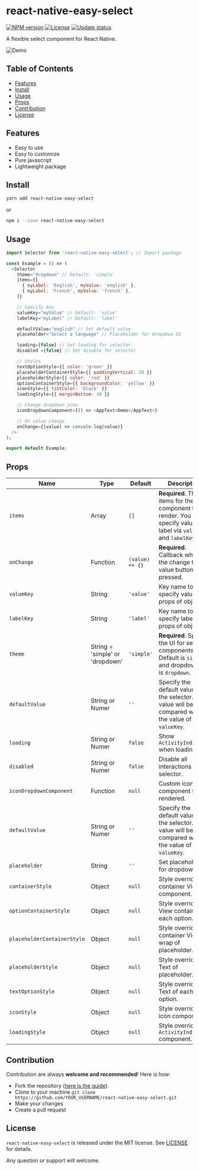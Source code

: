 # react-native-easy-select
[![NPM version](https://img.shields.io/npm/v/react-native-easy-select)](https://www.npmjs.com/package/react-native-easy-select)
[![License](https://img.shields.io/npm/l/react-native-easy-select)](https://github.com/havinhthai/react-native-easy-select/blob/master/LICENSE)
[![Update status](https://img.shields.io/david/havinhthai/react-native-easy-select)](https://www.npmjs.com/package/react-native-easy-select)

A flexible select component for React Native.

![Demo](https://s3-ap-southeast-1.amazonaws.com/cdn.tuidev.io/react-native-easy-select.gif)

## Table of Contents
- [Features](#features)
- [Install](#install)
- [Usage](#usage)
- [Props](#props)
- [Contribution](#contribution)
- [License](#license)

## Features
- Easy to use
- Easy to customize
- Pure javascript
- Lightweight package

## Install
```sh
yarn add react-native-easy-select
```
or
```sh
npm i --save react-native-easy-select
```

## Usage
```javascript
import Selector from 'react-native-easy-select'; // Import package

const Example = () => (
  <Selector
    theme="dropdown" // Default: 'simple'
    items={[
      { myLabel: 'English', myValue: 'english' },
      { myLabel: 'French', myValue: 'french' },
    ]}

    // Specify key
    valueKey="myValue" // Default: 'value'
    labelKey="myLabel" // Default: 'label'

    defaultValue="english" // Set default value
    placeholder="Select a language" // Placeholder for dropdown UI

    loading={false} // Set loading for selector
    disabled ={false} // Set disable for selector

    // Styles
    textOptionStyle={{ color: 'green' }}
    placeholderContainerStyle={{ paddingVertical: 20 }}
    placeholderStyle={{ color: 'red' }}
    optionContainerStyle={{ backgroundColor: 'yellow' }}
    iconStyle={{ tintColor: 'black' }}
    loadingStyle={{ marginBottom: 10 }}

    // Change dropdown icon
    iconDropdownComponent={() => <AppText>Demo</AppText>}

    // On value change
    onChange={(value) => console.log(value)}
  />
);

export default Example;
```

## Props

| Name                         | Type                                                            | Default | Description                                                                                                                                                                                                                                              |
| --------------------------- | --------------------------------------------------------------- | ------- | ------------------------------------------------------------------------------------------------------------------------------------------------------------------------------------------------------------------------------------------------- |
| `items`                  | Array | `[]`  | **Required**. The items for the component to render. You can specify value and label via `valueKey` and `labelKey`                                             |
| `onChange`                     | Function           | `(value) => {}`         | **Required**. Callback when the change the value button is pressed.  |
| `valueKey`                     | String              | `'value'`         | Key name to specify value props of object  |
| `labelKey`                     | String              | `'label'`         | Key name to specify label props of object  |
| `theme`                     | String  = 'simple' or 'dropdown'            | `'simple'`         |  **Required**. Specify the UI for select components. Default is `simple` and dropdown UI is `dropdown`.  |
| `defaultValue`                     | String or Numer           | `''`         | Specify the default value of the selector. This value will be compared with the value of `valueKey`.  |
| `loading`                     | String or Numer           | `false`         | Show `ActivityIndicator` when loading.  |
| `disabled`                     | String or Numer           | `false`         | Disable all interactions for selector.  |
| `iconDropdownComponent`                     | Function           | `null`         | Custom icon component to be rendered.  |
| `defaultValue`                     | String or Numer           | `''`         | Specify the default value of the selector. This value will be compared with the value of `valueKey`.  |
| `placeholder`                     | String           | `''`         | Set placeholder for dropdown UI.  |
| `containerStyle`                     | Object           | `null`         | Style overrides for container View of component.  |
| `optionContainerStyle`                     | Object           | `null`         | Style overrides for View container of each option.  |
| `placeholderContainerStyle`                     | Object           | `null`         | Style overrides for container View wrap of placeholder.  |
| `placeholderStyle`                     | Object           | `null`         | Style overrides for Text of placeholder.  |
| `textOptionStyle`                     | Object           | `null`         | Style overrides for Text of each option.  |
| `iconStyle`                     | Object           | `null`         | Style overrides for icon component.  |
| `loadingStyle`                     | Object           | `null`         | Style overrides for `ActivityIndicator` component.  |

## Contribution
Contribution are always **welcome and recommended**! Here is how:

- Fork the repository ([here is the guide](https://help.github.com/articles/fork-a-repo/)).
- Clone to your machine ```git clone https://github.com/YOUR_USERNAME/react-native-easy-select.git```
- Make your changes
- Create a pull request


## License
`react-native-easy-select` is released under the MIT license. See [LICENSE](./LICENSE) for details.  
  
Any question or support will welcome.
